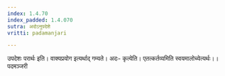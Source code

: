 ```yaml
---
index: 1.4.70
index_padded: 1.4.070
sutra: अदोऽनुपदेशे
vritti: padamanjari

---
```

उपदेशः परार्थः इति। वाक्यप्रयोग इत्यर्थाद् गम्यते। अदः- कृत्येति। एतत्कर्तव्यमिति स्वयमालोच्येत्यर्थः।।
पदमञ्जरी